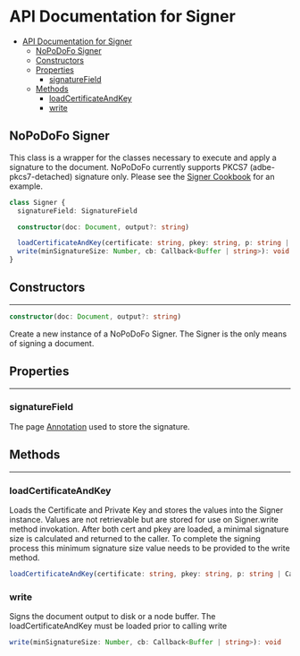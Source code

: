 # API Documentation for Signer

- [API Documentation for Signer](#api-documentation-for-signer)
  - [NoPoDoFo Signer](#nopodofo-signer)
  - [Constructors](#constructors)
  - [Properties](#properties)
    - [signatureField](#signaturefield)
  - [Methods](#methods)
    - [loadCertificateAndKey](#loadcertificateandkey)
    - [write](#write)

## NoPoDoFo Signer

This class is a wrapper for the classes necessary to execute and apply a signature to the document.
NoPoDoFo currently supports PKCS7 (adbe-pkcs7-detached) signature only.
Please see the [Signer Cookbook](./cookbook/signer.md) for an example.

```typescript
class Signer {
  signatureField: SignatureField

  constructor(doc: Document, output?: string)

  loadCertificateAndKey(certificate: string, pkey: string, p: string | Callback<Number>, cb?: Callback<Number>): number
  write(minSignatureSize: Number, cb: Callback<Buffer | string>): void
}
```

## Constructors
------------------

```typescript
constructor(doc: Document, output?: string)
```

Create a new instance of a NoPoDoFo Signer. The Signer is the only means of signing a document.

## Properties
-------------

### signatureField

The page [Annotation](./annotations.md) used to store the signature.

## Methods
-----------

### loadCertificateAndKey

Loads the Certificate and Private Key and stores the values into the Signer instance.
Values are not retrievable but are stored for use on Signer.write method invokation.
After both cert and pkey are loaded, a minimal signature size is calculated and returned to
the caller. To complete the signing process this minimum signature size value needs to be
provided to the write method.

```typescript
loadCertificateAndKey(certificate: string, pkey: string, p: string | Callback<Number>, cb?: Callback<Number>): number
```

### write

Signs the document output to disk or a node buffer. The loadCertificateAndKey must be loaded prior to calling write

```typescript
write(minSignatureSize: Number, cb: Callback<Buffer | string>): void
```